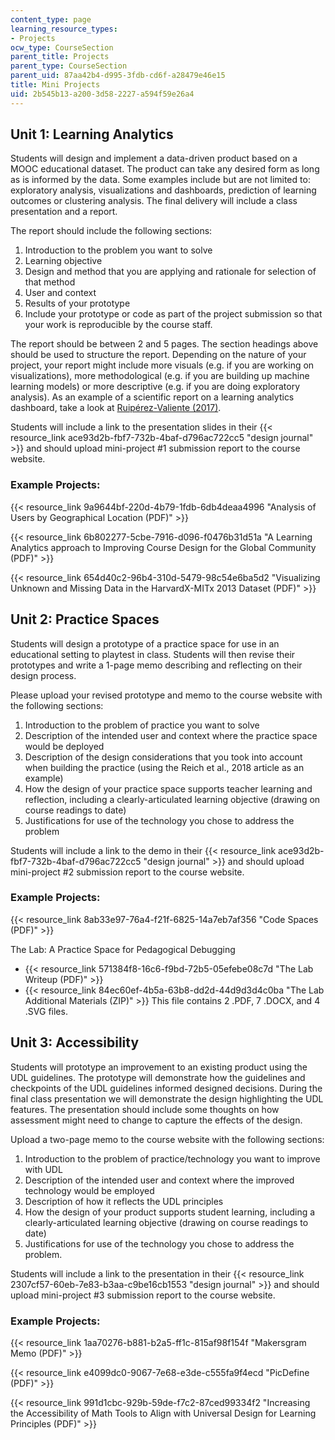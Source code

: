 ```yaml
---
content_type: page
learning_resource_types:
- Projects
ocw_type: CourseSection
parent_title: Projects
parent_type: CourseSection
parent_uid: 87aa42b4-d995-3fdb-cd6f-a28479e46e15
title: Mini Projects
uid: 2b545b13-a200-3d58-2227-a594f59e26a4
---
```


Unit 1: Learning Analytics
--------------------------

Students will design and implement a data-driven product based on a MOOC educational dataset. The product can take any desired form as long as is informed by the data. Some examples include but are not limited to: exploratory analysis, visualizations and dashboards, prediction of learning outcomes or clustering analysis. The final delivery will include a class presentation and a report.

The report should include the following sections:

1.  Introduction to the problem you want to solve
2.  Learning objective
3.  Design and method that you are applying and rationale for selection of that method
4.  User and context
5.  Results of your prototype
6.  Include your prototype or code as part of the project submission so that your work is reproducible by the course staff.

The report should be between 2 and 5 pages. The section headings above should be used to structure the report. Depending on the nature of your project, your report might include more visuals (e.g. if you are working on visualizations), more methodological (e.g. if you are building up machine learning models) or more descriptive (e.g. if you are doing exploratory analysis). As an example of a scientific report on a learning analytics dashboard, take a look at [Ruipérez-Valiente (2017)](https://ieeexplore.ieee.org/document/7774979).

Students will include a link to the presentation slides in their {{< resource_link ace93d2b-fbf7-732b-4baf-d796ac722cc5 "design journal" >}} and should upload mini-project #1 submission report to the course website.

### Example Projects:

{{< resource_link 9a9644bf-220d-4b79-1fdb-6db4deaa4996 "Analysis of Users by Geographical Location (PDF)" >}}

{{< resource_link 6b802277-5cbe-7916-d096-f0476b31d51a "A Learning Analytics approach to Improving Course Design for the Global Community (PDF)" >}}

{{< resource_link 654d40c2-96b4-310d-5479-98c54e6ba5d2 "Visualizing Unknown and Missing Data in the HarvardX-MITx 2013 Dataset (PDF)" >}}

Unit 2: Practice Spaces
-----------------------

Students will design a prototype of a practice space for use in an educational setting to playtest in class. Students will then revise their prototypes and write a 1-page memo describing and reflecting on their design process.

Please upload your revised prototype and memo to the course website with the following sections:

1.  Introduction to the problem of practice you want to solve
2.  Description of the intended user and context where the practice space would be deployed
3.  Description of the design considerations that you took into account when building the practice (using the Reich et al., 2018 article as an example)
4.  How the design of your practice space supports teacher learning and reflection, including a clearly-articulated learning objective (drawing on course readings to date)
5.  Justifications for use of the technology you chose to address the problem

Students will include a link to the demo in their {{< resource_link ace93d2b-fbf7-732b-4baf-d796ac722cc5 "design journal" >}} and should upload mini-project #2 submission report to the course website.

### Example Projects:

{{< resource_link 8ab33e97-76a4-f21f-6825-14a7eb7af356 "Code Spaces (PDF)" >}}

The Lab: A Practice Space for Pedagogical Debugging

*   {{< resource_link 571384f8-16c6-f9bd-72b5-05efebe08c7d "The Lab Writeup (PDF)" >}}
*   {{< resource_link 84ec60ef-4b5a-63b8-dd2d-44d9d3d4c0ba "The Lab Additional Materials (ZIP)" >}} This file contains 2 .PDF, 7 .DOCX, and 4 .SVG files.

Unit 3: Accessibility
---------------------

Students will prototype an improvement to an existing product using the UDL guidelines. The prototype will demonstrate how the guidelines and checkpoints of the UDL guidelines informed designed decisions. During the final class presentation we will demonstrate the design highlighting the UDL features. The presentation should include some thoughts on how assessment might need to change to capture the effects of the design.

Upload a two-page memo to the course website with the following sections:

1.  Introduction to the problem of practice/technology you want to improve with UDL
2.  Description of the intended user and context where the improved technology would be employed
3.  Description of how it reflects the UDL principles
4.  How the design of your product supports student learning, including a clearly-articulated learning objective (drawing on course readings to date)
5.  Justifications for use of the technology you chose to address the problem. 

Students will include a link to the presentation in their {{< resource_link 2307cf57-60eb-7e83-b3aa-c9be16cb1553 "design journal" >}} and should upload mini-project #3 submission report to the course website.

### Example Projects:

{{< resource_link 1aa70276-b881-b2a5-ff1c-815af98f154f "Makersgram Memo (PDF)" >}}

{{< resource_link e4099dc0-9067-7e68-e3de-c555fa9f4ecd "PicDefine (PDF)" >}}

{{< resource_link 991d1cbc-929b-59de-f7c2-87ced99334f2 "Increasing the Accessibility of Math Tools to Align with Universal Design for Learning Principles (PDF)" >}}
